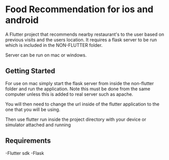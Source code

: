 # Food Recommendation for ios and android

A Flutter project that recommends nearby restaurant's to the user based on previous visits and the users location. It requires a flask server to be run which is included in the NON-FLUTTER folder. 

Server can be run on mac or windows.

## Getting Started

For use on mac simply start the flask server from inside the non-flutter folder and run the application. Note this must be done from the same computer unless this is added to real server such as apache.

You will then need to change the url inside of the flutter application to the one that you will be using.

Then use flutter run inside the project directory with your device or simulator attached and running

## Requirements

-Flutter sdk
-Flask
